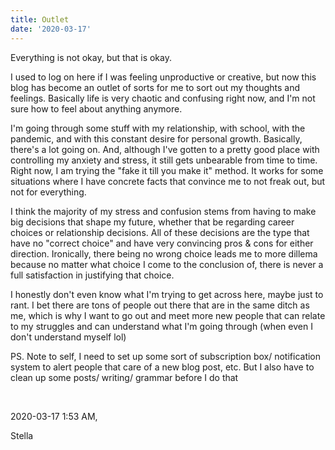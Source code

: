 ```yaml
---
title: Outlet
date: '2020-03-17'
---
```


Everything is not okay, but that is okay.

I used to log on here if I was feeling unproductive or creative, but now this blog has become an outlet of sorts for me to sort out my thoughts and feelings. Basically life is very chaotic and confusing right now, and I'm not sure how to feel about anything anymore.

I'm going through some stuff with my relationship, with school, with the pandemic, and with this constant desire for personal growth. Basically, there's a lot going on. And, although I've gotten to a pretty good place with controlling my anxiety and stress, it still gets unbearable from time to time. Right now, I am trying the "fake it till you make it" method. It works for some situations where I have concrete facts that convince me to not freak out, but not for everything.

I think the majority of my stress and confusion stems from having to make big decisions that shape my future, whether that be regarding career choices or relationship decisions. All of these decisions are the type that have no "correct choice" and have very convincing pros & cons for either direction. Ironically, there being no wrong choice leads me to more dillema because no matter what choice I come to the conclusion of, there is never a full satisfaction in justifying that choice.

I honestly don't even know what I'm trying to get across here, maybe just to rant. I bet there are tons of people out there that are in the same ditch as me, which is why I want to go out and meet more new people that can relate to my struggles and can understand what I'm going through (when even I don't understand myself lol)

PS. Note to self, I need to set up some sort of subscription box/ notification system to alert people that care of a new blog post, etc. But I also have to clean up some posts/ writing/ grammar before I do that

&nbsp;

2020-03-17 1:53 AM,

Stella
